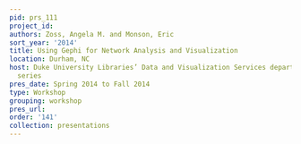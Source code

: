 ```yaml
---
pid: prs_111
project_id: 
authors: Zoss, Angela M. and Monson, Eric
sort_year: '2014'
title: Using Gephi for Network Analysis and Visualization
location: Durham, NC
host: Duke University Libraries’ Data and Visualization Services department workshop
  series
pres_date: Spring 2014 to Fall 2014
type: Workshop
grouping: workshop
pres_url: 
order: '141'
collection: presentations
---
```

